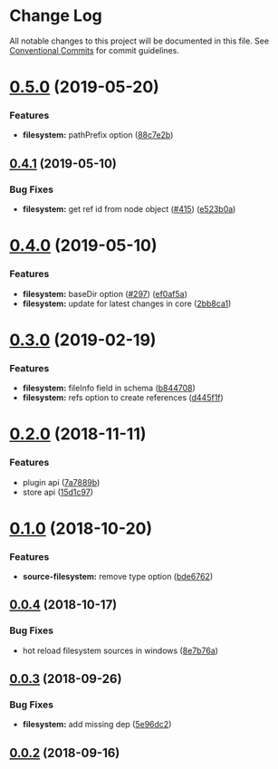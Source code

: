 # Change Log

All notable changes to this project will be documented in this file.
See [Conventional Commits](https://conventionalcommits.org) for commit guidelines.

# [0.5.0](https://github.com/gridsome/gridsome/tree/master/packages/source-filesystem/compare/@gridsome/source-filesystem@0.4.1...@gridsome/source-filesystem@0.5.0) (2019-05-20)


### Features

* **filesystem:** pathPrefix option ([88c7e2b](https://github.com/gridsome/gridsome/tree/master/packages/source-filesystem/commit/88c7e2b))





## [0.4.1](https://github.com/gridsome/gridsome/tree/master/packages/source-filesystem/compare/@gridsome/source-filesystem@0.4.0...@gridsome/source-filesystem@0.4.1) (2019-05-10)


### Bug Fixes

* **filesystem:** get ref id from node object ([#415](https://github.com/gridsome/gridsome/tree/master/packages/source-filesystem/issues/415)) ([e523b0a](https://github.com/gridsome/gridsome/tree/master/packages/source-filesystem/commit/e523b0a))





# [0.4.0](https://github.com/gridsome/gridsome/tree/master/packages/source-filesystem/compare/@gridsome/source-filesystem@0.3.0...@gridsome/source-filesystem@0.4.0) (2019-05-10)


### Features

* **filesystem:** baseDir option ([#297](https://github.com/gridsome/gridsome/tree/master/packages/source-filesystem/issues/297)) ([ef0af5a](https://github.com/gridsome/gridsome/tree/master/packages/source-filesystem/commit/ef0af5a))
* **filesystem:** update for latest changes in core ([2bb8ca1](https://github.com/gridsome/gridsome/tree/master/packages/source-filesystem/commit/2bb8ca1))





<a name="0.3.0"></a>
# [0.3.0](https://github.com/gridsome/gridsome/tree/master/packages/source-filesystem/compare/@gridsome/source-filesystem@0.2.0...@gridsome/source-filesystem@0.3.0) (2019-02-19)


### Features

* **filesystem:** fileInfo field in schema ([b844708](https://github.com/gridsome/gridsome/tree/master/packages/source-filesystem/commit/b844708))
* **filesystem:** refs option to create references ([d445f1f](https://github.com/gridsome/gridsome/tree/master/packages/source-filesystem/commit/d445f1f))





<a name="0.2.0"></a>
# [0.2.0](https://github.com/gridsome/gridsome/compare/@gridsome/source-filesystem@0.1.0...@gridsome/source-filesystem@0.2.0) (2018-11-11)


### Features

* plugin api ([7a7889b](https://github.com/gridsome/gridsome/commit/7a7889b))
* store api ([15d1c97](https://github.com/gridsome/gridsome/commit/15d1c97))


<a name="0.1.0"></a>
# [0.1.0](https://github.com/gridsome/gridsome/compare/@gridsome/source-filesystem@0.0.4...@gridsome/source-filesystem@0.1.0) (2018-10-20)


### Features

* **source-filesystem:** remove type option ([bde6762](https://github.com/gridsome/gridsome/commit/bde6762))


<a name="0.0.4"></a>
## [0.0.4](https://github.com/gridsome/gridsome/compare/@gridsome/source-filesystem@0.0.3...@gridsome/source-filesystem@0.0.4) (2018-10-17)


### Bug Fixes

* hot reload filesystem sources in windows ([8e7b76a](https://github.com/gridsome/gridsome/commit/8e7b76a))


<a name="0.0.3"></a>
## [0.0.3](https://github.com/gridsome/gridsome/compare/142896c2454016dc989a7872faffec7263fc658c...@gridsome/source-filesystem@0.0.3) (2018-09-26)


### Bug Fixes

* **filesystem:** add missing dep ([5e96dc2](https://github.com/gridsome/gridsome/commit/5e96dc2))



<a name="0.0.2"></a>
## [0.0.2](https://github.com/gridsome/gridsome/compare/142896c2454016dc989a7872faffec7263fc658c...@gridsome/source-filesystem@0.0.3) (2018-09-16)
